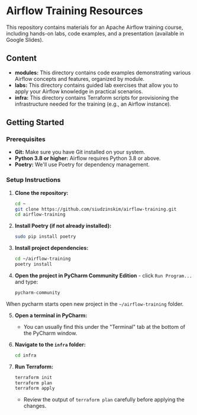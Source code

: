 # Airflow Training Resources

This repository contains materials for an Apache Airflow training course, including hands-on labs, code examples, and a presentation (available in Google Slides). 

## Content

- **modules:** This directory contains code examples demonstrating various Airflow concepts and features, organized by module.
- **labs:** This directory contains guided lab exercises that allow you to apply your Airflow knowledge in practical scenarios.
- **infra:** This directory contains Terraform scripts for provisioning the infrastructure needed for the training (e.g., an Airflow instance).

## Getting Started

### Prerequisites

- **Git:** Make sure you have Git installed on your system.
- **Python 3.8 or higher:** Airflow requires Python 3.8 or above.
- **Poetry:** We'll use Poetry for dependency management.

### Setup Instructions

1. **Clone the repository:**
   ```bash
   cd ~
   git clone https://github.com/siudzinskim/airflow-training.git
   cd airflow-training
   ```

2. **Install Poetry (if not already installed):**
   ```bash
   sudo pip install poetry
   ```

3. **Install project dependencies:**
   ```bash
   cd ~/airflow-training
   poetry install
   ```

4. **Open the project in PyCharm Community Edition** - click `Run Program...` and type:
   ```bash
   pycharm-community 
   ```
   
When pycharm starts open new project in the `~/airflow-training` folder.

5. **Open a terminal in PyCharm:**
   - You can usually find this under the "Terminal" tab at the bottom of the PyCharm window.

6. **Navigate to the `infra` folder:**
   ```bash
   cd infra
   ```

7. **Run Terraform:**
   ```bash
   terraform init
   terraform plan 
   terraform apply
   ```
   - Review the output of `terraform plan` carefully before applying the changes.


